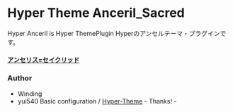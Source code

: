 
# Hyper Theme Anceril_Sacred

Hyper Anceril is Hyper ThemePlugin
Hyperのアンセルテーマ・プラグインです。

 #### [アンセリス=セイクリッド](https://dic.pixiv.net/a/%E3%82%A2%E3%83%B3%E3%82%BB%E3%83%AB)

 ### Author
 - Winding
 - yui540 Basic configuration / [Hyper-Theme](https://github.com/yui540?utf8=%E2%9C%93&tab=repositories&q=Hyper-) - Thanks! -



